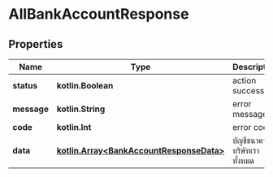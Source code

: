 
# AllBankAccountResponse

## Properties
Name | Type | Description | Notes
------------ | ------------- | ------------- | -------------
**status** | **kotlin.Boolean** | action success |  [optional]
**message** | **kotlin.String** | error message |  [optional]
**code** | **kotlin.Int** | error code |  [optional]
**data** | [**kotlin.Array&lt;BankAccountResponseData&gt;**](BankAccountResponseData.md) | บัญชีธนาคารบริษัทเราทั้งหมด |  [optional]




